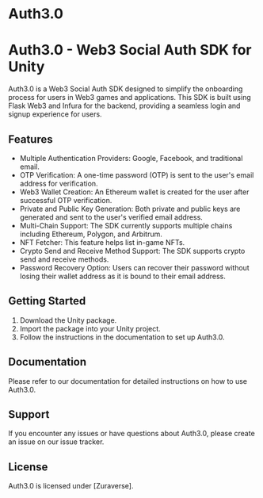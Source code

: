 # Auth3.0
# Auth3.0 - Web3 Social Auth SDK for Unity

Auth3.0 is a Web3 Social Auth SDK designed to simplify the onboarding process for users in Web3 games and applications. This SDK is built using Flask Web3 and Infura for the backend, providing a seamless login and signup experience for users.

## Features

- Multiple Authentication Providers: Google, Facebook, and traditional email.
- OTP Verification: A one-time password (OTP) is sent to the user's email address for verification.
- Web3 Wallet Creation: An Ethereum wallet is created for the user after successful OTP verification.
- Private and Public Key Generation: Both private and public keys are generated and sent to the user's verified email address.
- Multi-Chain Support: The SDK currently supports multiple chains including Ethereum, Polygon, and Arbitrum.
- NFT Fetcher: This feature helps list in-game NFTs.
- Crypto Send and Receive Method Support: The SDK supports crypto send and receive methods.
- Password Recovery Option: Users can recover their password without losing their wallet address as it is bound to their email address.

## Getting Started

1. Download the Unity package.
2. Import the package into your Unity project.
3. Follow the instructions in the documentation to set up Auth3.0.

## Documentation

Please refer to our documentation for detailed instructions on how to use Auth3.0.

## Support

If you encounter any issues or have questions about Auth3.0, please create an issue on our issue tracker.

## License

Auth3.0 is licensed under [Zuraverse].
